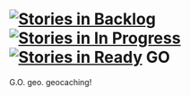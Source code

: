 [![Stories in Backlog](https://badge.waffle.io/sheekssoftware/go-android.png?label=Backlog&title=Backlog)](https://waffle.io/sheekssoftware/go-android)
[![Stories in In Progress](https://badge.waffle.io/sheekssoftware/go-android.png?label=inprogress&title=InProgress)](http://waffle.io/sheekssoftware/go-android)
[![Stories in Ready](https://badge.waffle.io/sheekssoftware/go-android.png?label=ready&title=Ready)](https://waffle.io/sheekssoftware/go-android)
GO
==

G.O. geo. geocaching!
